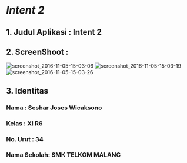 <h1><i><b>Intent 2</i></b></h1>

<h2>1. Judul Aplikasi  : Intent 2</h2>
<h2>2. ScreenShoot  : </h2>

![screenshot_2016-11-05-15-03-06](https://cloud.githubusercontent.com/assets/21971567/20031222/8085b972-a3a6-11e6-9108-47586f4d129b.png)
![screenshot_2016-11-05-15-03-19](https://cloud.githubusercontent.com/assets/21971567/20031224/829035ee-a3a6-11e6-8865-e8ca961a263d.png)
![screenshot_2016-11-05-15-03-26](https://cloud.githubusercontent.com/assets/21971567/20031225/8474eb16-a3a6-11e6-9898-3fdc0b0b8462.png)


<h2>3. Identitas</h2>
  <h3>Nama : Seshar Joses Wicaksono</h3>
  <h3>Kelas : XI R6</h3>
  <h3>No. Urut : 34</h3>
  <h3>Nama Sekolah: SMK TELKOM MALANG</h3>
